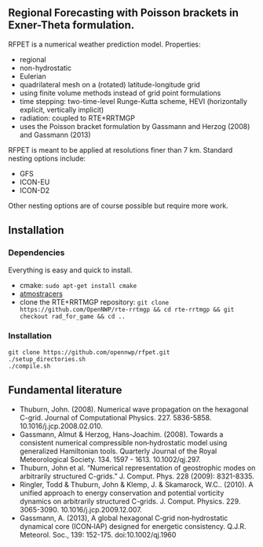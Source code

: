 ## Regional Forecasting with Poisson brackets in Exner-Theta formulation.

RFPET is a numerical weather prediction model. Properties:

* regional
* non-hydrostatic
* Eulerian
* quadrilateral mesh on a (rotated) latitude-longitude grid
* using finite volume methods instead of grid point formulations
* time stepping: two-time-level Runge-Kutta scheme, HEVI (horizontally explicit, vertically implicit)
* radiation: coupled to RTE+RRTMGP
* uses the Poisson bracket formulation by Gassmann and Herzog (2008) and Gassmann (2013)

RFPET is meant to be applied at resolutions finer than 7 km. Standard nesting options include:

* GFS
* ICON-EU
* ICON-D2

Other nesting options are of course possible but require more work.

## Installation

### Dependencies

Everything is easy and quick to install.

* cmake: `sudo apt-get install cmake`
* [atmostracers](https://github.com/OpenNWP/atmostracers)
* clone the RTE+RRTMGP repository: `git clone https://github.com/OpenNWP/rte-rrtmgp && cd rte-rrtmgp && git checkout rad_for_game && cd ..`

### Installation

```
git clone https://github.com/opennwp/rfpet.git
./setup_directories.sh
./compile.sh
```

## Fundamental literature

* Thuburn, John. (2008). Numerical wave propagation on the hexagonal C-grid. Journal of Computational Physics. 227. 5836-5858. 10.1016/j.jcp.2008.02.010. 
* Gassmann, Almut & Herzog, Hans-Joachim. (2008). Towards a consistent numerical compressible non‐hydrostatic model using generalized Hamiltonian tools. Quarterly Journal of the Royal Meteorological Society. 134. 1597 - 1613. 10.1002/qj.297.
* Thuburn, John et al. “Numerical representation of geostrophic modes on arbitrarily structured C-grids.” J. Comput. Phys. 228 (2009): 8321-8335.
* Ringler, Todd & Thuburn, John & Klemp, J. & Skamarock, W.C.. (2010). A unified approach to energy conservation and potential vorticity dynamics on arbitrarily structured C-grids. J. Comput. Physics. 229. 3065-3090. 10.1016/j.jcp.2009.12.007.
* Gassmann, A. (2013), A global hexagonal C‐grid non‐hydrostatic dynamical core (ICON‐IAP) designed for energetic consistency. Q.J.R. Meteorol. Soc., 139: 152-175. doi:10.1002/qj.1960
